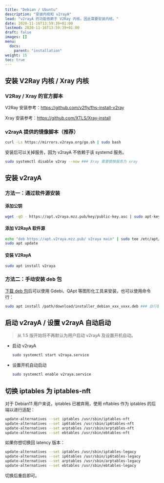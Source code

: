 ```yaml
---
title: "Debian / Ubuntu"
description: "安装内核和 v2rayA"
lead: "v2rayA 的功能依赖于 V2Ray 内核，因此需要安装内核。"
date: 2020-11-16T13:59:39+01:00
lastmod: 2020-11-16T13:59:39+01:00
draft: false
images: []
menu:
  docs:
    parent: "installation"
weight: 15
toc: true
---
```


## 安装 V2Ray 内核 / Xray 内核

### V2Ray / Xray 的官方脚本

V2Ray 安装参考：<https://github.com/v2fly/fhs-install-v2ray>

Xray 安装参考：<https://github.com/XTLS/Xray-install>

### v2rayA 提供的镜像脚本（推荐）

```bash
curl -Ls https://mirrors.v2raya.org/go.sh | sudo bash
```

安装后可以关掉服务，因为 v2rayA 不依赖于该 systemd 服务。

```bash
sudo systemctl disable v2ray --now ### Xray 需要替换服务为 xray
```

## 安装 v2rayA

### 方法一：通过软件源安装

#### 添加公钥

```bash
wget -qO - https://apt.v2raya.mzz.pub/key/public-key.asc | sudo apt-key add -
```

#### 添加 V2RayA 软件源

```bash
echo "deb https://apt.v2raya.mzz.pub/ v2raya main" | sudo tee /etc/apt/sources.list.d/v2raya.list
sudo apt update
```

#### 安装 V2RayA

```bash
sudo apt install v2raya
```

### 方法二：手动安装 deb 包

[下载 deb 包](https://github.com/v2rayA/v2rayA/releases)后可以使用 Gdebi、QApt 等图形化工具来安装，也可以使用命令行：

```bash
sudo apt install /path/download/installer_debian_xxx_vxxx.deb ### 自行替换 deb 包所在的实际路径
```

## 启动 v2rayA / 设置 v2rayA 自动启动

> 从 1.5 版开始将不再默认为用户启动 v2rayA 及设置开机自动。

- 启动 v2rayA

  ```bash
  sudo systemctl start v2raya.service
  ```

- 设置开机自动启动

  ```bash
  sudo systemctl enable v2raya.service
  ```

## 切换 iptables 为 iptables-nft

对于 Debian11 用户来说，iptables 已被弃用，使用 nftables 作为 iptables 的后端以进行适配：

```bash
update-alternatives --set iptables /usr/sbin/iptables-nft
update-alternatives --set ip6tables /usr/sbin/ip6tables-nft
update-alternatives --set arptables /usr/sbin/arptables-nft
update-alternatives --set ebtables /usr/sbin/ebtables-nft
```

如果你想切换回 latency 版本：

```bash
update-alternatives --set iptables /usr/sbin/iptables-legacy
update-alternatives --set ip6tables /usr/sbin/ip6tables-legacy
update-alternatives --set arptables /usr/sbin/arptables-legacy
update-alternatives --set ebtables /usr/sbin/ebtables-legacy
```

切换后重启即可。
